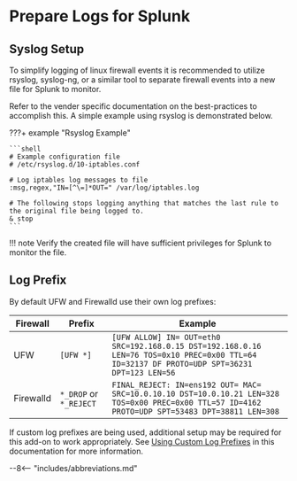 # Prepare Logs for Splunk


## Syslog Setup

To simplify logging of linux firewall events it is recommended to utilize rsyslog, syslog-ng, or a similar tool to separate firewall events into a new file for Splunk to monitor.

Refer to the vender specific documentation on the best-practices to accomplish this. A simple example using rsyslog is demonstrated below.

???+ example "Rsyslog Example"

    ```shell
    # Example configuration file
    # /etc/rsyslog.d/10-iptables.conf

    # Log iptables log messages to file
    :msg,regex,"IN=[^\=]*OUT=" /var/log/iptables.log

    # The following stops logging anything that matches the last rule to the original file being logged to.
    & stop
    ```

!!! note
    Verify the created file will have sufficient privileges for Splunk to monitor the file. 

## Log Prefix

By default UFW and Firewalld use their own log prefixes:

 Firewall | Prefix | Example
 -------- | ------ | -------
 UFW | `[UFW *]` | `[UFW ALLOW] IN= OUT=eth0 SRC=192.168.0.15 DST=192.168.0.16 LEN=76 TOS=0x10 PREC=0x00 TTL=64 ID=32137 DF PROTO=UDP SPT=36231 DPT=123 LEN=56`
 Firewalld | `*_DROP` or `*_REJECT` | `FINAL_REJECT: IN=ens192 OUT= MAC= SRC=10.0.10.10 DST=10.0.10.21 LEN=328 TOS=0x00 PREC=0x00 TTL=57 ID=4162 PROTO=UDP SPT=53483 DPT=38811 LEN=308`

 If custom log prefixes are being used, additional setup may be required for this add-on to work appropriately. See [Using Custom Log Prefixes](../../guides/guide-custom-log-prefix) in this documentation for more information.

--8<-- "includes/abbreviations.md"